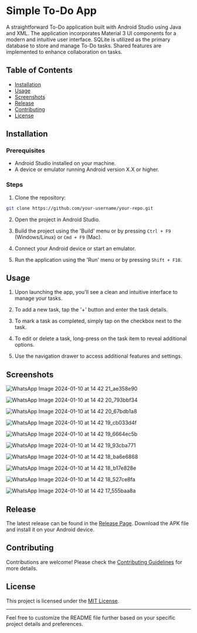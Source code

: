 # Simple To-Do App

A straightforward To-Do application built with Android Studio using Java and XML. The application incorporates Material 3 UI components for a modern and intuitive user interface. SQLite is utilized as the primary database to store and manage To-Do tasks. Shared features are implemented to enhance collaboration on tasks.

## Table of Contents

- [Installation](#installation)
- [Usage](#usage)
- [Screenshots](#screenshots)
- [Release](#release)
- [Contributing](#contributing)
- [License](#license)

## Installation

### Prerequisites

- Android Studio installed on your machine.
- A device or emulator running Android version X.X or higher.

### Steps

1. Clone the repository:

```bash
git clone https://github.com/your-username/your-repo.git
```

2. Open the project in Android Studio.

3. Build the project using the 'Build' menu or by pressing `Ctrl + F9` (Windows/Linux) or `Cmd + F9` (Mac).

4. Connect your Android device or start an emulator.

5. Run the application using the 'Run' menu or by pressing `Shift + F10`.

## Usage

1. Upon launching the app, you'll see a clean and intuitive interface to manage your tasks.

2. To add a new task, tap the '+' button and enter the task details.

3. To mark a task as completed, simply tap on the checkbox next to the task.

4. To edit or delete a task, long-press on the task item to reveal additional options.

5. Use the navigation drawer to access additional features and settings.

## Screenshots

![WhatsApp Image 2024-01-10 at 14 42 21_ae358e90](https://github.com/ujjwalr-y20cs161/Keka-To-Do-Application/assets/95554295/14c0ef51-cc11-4df1-b701-487a191d4846)



![WhatsApp Image 2024-01-10 at 14 42 20_793bbf34](https://github.com/ujjwalr-y20cs161/Keka-To-Do-Application/assets/95554295/c1c6109a-e76c-42bd-a812-2ad2675278e2)


![WhatsApp Image 2024-01-10 at 14 42 20_67bdb1a8](https://github.com/ujjwalr-y20cs161/Keka-To-Do-Application/assets/95554295/325f7870-616a-43e6-ab12-d1e9e6f141be)



![WhatsApp Image 2024-01-10 at 14 42 19_cb033d4f](https://github.com/ujjwalr-y20cs161/Keka-To-Do-Application/assets/95554295/1c3d8fa5-caaa-4450-b3b2-8da217ae678c)



![WhatsApp Image 2024-01-10 at 14 42 19_6664ec5b](https://github.com/ujjwalr-y20cs161/Keka-To-Do-Application/assets/95554295/8992e031-86f4-4de4-b2f5-36a53b358fbd)



![WhatsApp Image 2024-01-10 at 14 42 19_93cba771](https://github.com/ujjwalr-y20cs161/Keka-To-Do-Application/assets/95554295/4ec04f52-3431-4ba8-84ce-cf6879db9f87)



![WhatsApp Image 2024-01-10 at 14 42 18_ba6e6868](https://github.com/ujjwalr-y20cs161/Keka-To-Do-Application/assets/95554295/fe784ae5-2f69-486e-8dd3-88a9271dc107)


![WhatsApp Image 2024-01-10 at 14 42 18_b17e828e](https://github.com/ujjwalr-y20cs161/Keka-To-Do-Application/assets/95554295/a260d07f-42a6-45a1-b8d3-f570e88dc23a)


![WhatsApp Image 2024-01-10 at 14 42 18_527ce8fa](https://github.com/ujjwalr-y20cs161/Keka-To-Do-Application/assets/95554295/6d6213d9-a12e-47a7-8179-5d259ff28f05)



![WhatsApp Image 2024-01-10 at 14 42 17_555baa8a](https://github.com/ujjwalr-y20cs161/Keka-To-Do-Application/assets/95554295/84c8942b-a80d-4657-8fb7-bed4c8c88c1c)


## Release

The latest release can be found in the [Release Page](https://github.com/your-username/your-repo/releases). Download the APK file and install it on your Android device.

## Contributing

Contributions are welcome! Please check the [Contributing Guidelines](CONTRIBUTING.md) for more details.

## License

This project is licensed under the [MIT License](LICENSE).

---

Feel free to customize the README file further based on your specific project details and preferences.
